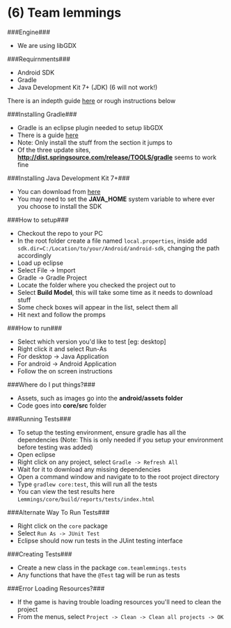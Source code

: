 (6) Team lemmings
=================

###Engine###
 - We are using libGDX

###Requirnments###
 - Android SDK
 - Gradle
 - Java Development Kit 7+ (JDK) (6 will not work!)

There is an indepth guide [here](https://github.com/libgdx/libgdx/wiki/Setting-up-your-Development-Environment-%28Eclipse%2C-Intellij-IDEA%2C-NetBeans%29#setting-up-eclipse) or rough instructions below

###Installing Gradle###
 - Gradle is an eclipse plugin needed to setup libGDX
 - There is a guide [here](https://github.com/spring-projects/eclipse-integration-gradle/#installing-gradle-tooling-from-update-site)
 - Note: Only install the stuff from the section it jumps to
 - Of the three update sites, **http://dist.springsource.com/release/TOOLS/gradle** seems to work fine

###Installing Java Development Kit 7+###
 - You can download from [here](http://www.oracle.com/technetwork/java/javase/downloads/index.html)
 - You may need to set the **JAVA_HOME** system variable to where ever you choose to install the SDK

###How to setup###
 - Checkout the repo to your PC
 - In the root folder create a file named `local.properties`, inside add `sdk.dir=C:/Location/to/your/Android/android-sdk`, changing the path accordingly
 - Load up eclipse
 - Select File -> Import
 - Gradle -> Gradle Project
 - Locate the folder where you checked the project out to
 - Select **Build Model**, this will take some time as it needs to download stuff
 - Some check boxes will appear in the list, select them all
 - Hit next and follow the promps

###How to run###
 - Select which version you'd like to test [eg: desktop]
 - Right click it and select Run-As
  - For desktop -> Java Application
  - For android -> Android Application
 - Follow the on screen instructions

###Where do I put things?###
 - Assets, such as images go into the **android/assets folder**
 - Code goes into **core/src** folder

###Running Tests###
 - To setup the testing environment, ensure gradle has all the dependencies (Note: This is only needed if you setup your environment before testing was added)
  - Open eclipse
  - Right click on any project, select `Gradle -> Refresh All`
  - Wait for it to download any missing dependencies
 - Open a command window and navigate to to the root project directory
 - Type `gradlew core:test`, this will run all the tests
 - You can view the test results here `Lemmings/core/build/reports/tests/index.html`

###Alternate Way To Run Tests###
 - Right click on the `core` package
 - Select `Run As -> JUnit Test`
 - Eclipse should now run tests in the JUint testing interface

###Creating Tests###
 - Create a new class in the package `com.teamlemmings.tests`
 - Any functions that have the `@Test` tag will be run as tests

###Error Loading Resources?###
 - If the game is having trouble loading resources you'll need to clean the project
 - From the menus, select `Project -> Clean -> Clean all projects -> OK`
